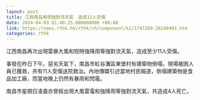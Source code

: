 ```yaml
---
layout: post
title: 江西南昌再現強對流天氣　造成11人受傷
date: 2024-04-03 01:40:25.000000000 +08:00
link: https://news.rthk.hk/rthk/ch/component/k2/1747269-20240403.htm
categories: rthk
---
```


江西南昌再次出現雷暴大風和短時強降雨等強對流天氣，造成至少11人受傷。

事發在昨日下午。惡劣天氣下，南昌市紅谷灘區東堡村有建築物倒塌，現場被困人員已獲救，共有11人受傷送院救治。內地傳媒引述當地村民報道，倒塌建築物是食品加工廠，而當地晚上仍然有暴雨和閃電。

南昌市星期日凌晨亦曾經出現大風雷電和強降雨等強對流天氣，共造成4人死亡。
